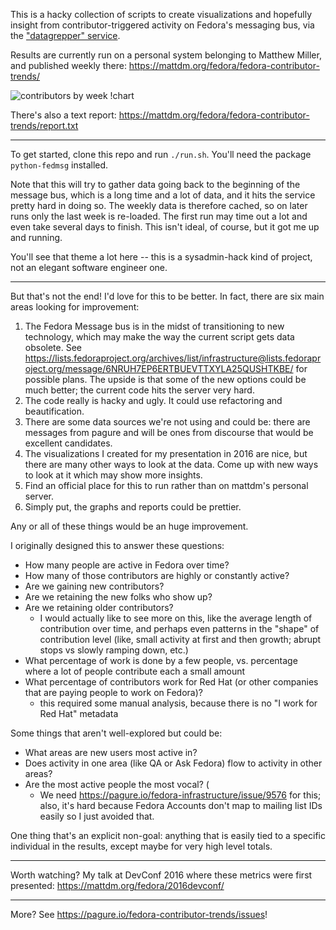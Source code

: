 This is a hacky collection of scripts to create visualizations and hopefully
insight from contributor-triggered activity on Fedora's messaging bus, via
the ["datagrepper" service](https://apps.fedoraproject.org/datagrepper/).

Results are currently run on a personal system belonging to Matthew Miller,
and published weekly there: https://mattdm.org/fedora/fedora-contributor-trends/

![contributors by week !chart](https://mattdm.org/fedora/fedora-contributor-trends/active-contributors-by-week.svg)

There's also a text report: https://mattdm.org/fedora/fedora-contributor-trends/report.txt

----

To get started, clone this repo and run `./run.sh`. You'll need the package
`python-fedmsg` installed.

Note that this will try to gather data going back to the beginning of the
message bus, which is a long time and a lot of data, and it hits the service
pretty hard in doing so. The weekly data is therefore cached, so on later
runs only the last week is re-loaded. The first run may time out a lot and
even take several days to finish. This isn't ideal, of course, but it got me
up and running.

You'll see that theme a lot here -- this is a sysadmin-hack kind of project,
not an elegant software engineer one.

----

But that's not the end! I'd love for this to be better. In fact, there are
six main areas looking for improvement:



1. The Fedora Message bus is in the midst of transitioning to new technology, which may make the way the current script gets data obsolete. See https://lists.fedoraproject.org/archives/list/infrastructure@lists.fedoraproject.org/message/6NRUH7EP6ERTBUEVTTXYLA25QUSHTKBE/ for possible plans. The upside is that some of the new options could be much better; the current code hits the server very hard.
2. The code really is hacky and ugly. It could use refactoring and beautification.
3. There are some data sources we're not using and could be: there are messages from pagure and will be ones from discourse that would be excellent candidates.
4. The visualizations I created for my presentation in 2016 are nice, but there are many other ways to look at the data. Come up with new ways to look at it which may show more insights.
5. Find an official place for this to run rather than on mattdm's personal server.
6. Simply put, the graphs and reports could be prettier.

Any or all of these things would be an huge improvement.

I originally designed this to answer these questions:

* How many people are active in Fedora over time?
* How many of those contributors are highly or constantly active?
* Are we gaining new contributors?
* Are we retaining the new folks who show up?
* Are we retaining older contributors?
    -  I would actually like to see more on this, like the average length of contribution over time, and perhaps even patterns in the "shape" of contribution level (like, small activity at first and then growth; abrupt stops vs slowly ramping down, etc.)
* What percentage of work is done by a few people, vs. percentage where a lot of people contribute each a small amount
* What percentage of contributors work for Red Hat (or other companies that are paying people to work on Fedora)?
    - this required some manual analysis, because there is no "I work for Red Hat" metadata

Some things that aren't well-explored but could be:

* What areas are new users most active in?
* Does activity in one area (like QA or Ask Fedora) flow to activity in other areas? 
* Are the most active people the most vocal? (
    - We need https://pagure.io/fedora-infrastructure/issue/9576 for this; also, it's hard because Fedora Accounts don't map to mailing list IDs easily so I just avoided that.

One thing that's an explicit non-goal: anything that is easily tied to a specific individual in the results, except maybe for very high level totals.

---- 

Worth watching? My talk at DevConf 2016 where these metrics were first
presented: https://mattdm.org/fedora/2016devconf/

----

More? See https://pagure.io/fedora-contributor-trends/issues!